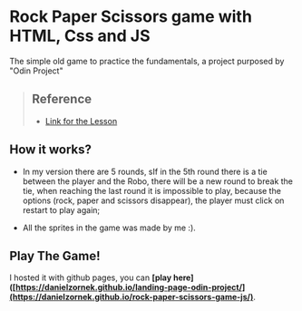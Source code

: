 # Rock Paper Scissors game with HTML, Css and JS
The simple old game to practice the fundamentals, a project purposed by "Odin Project"

> ## Reference
>
>- [Link for the Lesson](https://www.theodinproject.com/lessons/foundations-revisiting-rock-paper-scissors)
>

## How it works?

- In my version there are 5 rounds, sIf in the 5th round there is a tie between the player and the Robo, there will be a new round to break the tie, when reaching the last round it is impossible to play, because the options (rock, paper and scissors disappear), the player must click on restart to play again;

- All the sprites in the game was made by me :).

## Play The Game!

I hosted it with github pages, you can **[play here]([https://danielzornek.github.io/landing-page-odin-project/](https://danielzornek.github.io/rock-paper-scissors-game-js/)**.
